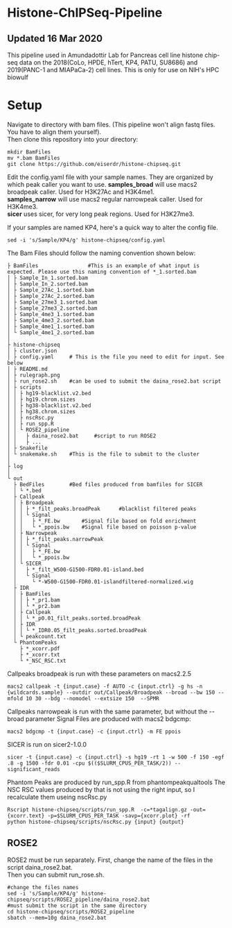 # Histone-ChIPSeq-Pipeline
## Updated 16 Mar 2020
This pipeline used in Amundadottir Lab for Pancreas cell line histone chip-seq data on the 2018(CoLo, HPDE, hTert, KP4, PATU, SU8686) and 2019(PANC-1 and MIAPaCa-2) cell lines. This is only for use on NIH's HPC biowulf

# Setup

Navigate to directory with bam files. (This pipeline won't align fastq files. You have to align them yourself).  
Then clone this repository into your directory:
    
    mkdir BamFiles
    mv *.bam BamFiles
    git clone https://github.com/eiserdr/histone-chipseq.git

    
Edit the config.yaml file with your sample names. They are organized by which peak caller you want to use.
**samples_broad** will use macs2 broadpeak caller. Used for H3K27Ac and H3K4me1.  
**samples_narrow** will use macs2 regular narrowpeak caller. Used for H3K4me3.  
**sicer** uses sicer, for very long peak regions. Used for H3K27me3.  

If your samples are named KP4, here's a quick way to alter the config file.
```
sed -i 's/Sample/KP4/g' histone-chipseq/config.yaml 
```
The Bam Files should follow the naming convention shown below:

```
├ BamFiles                #This is an example of what input is expected. Please use this naming convention of *_1.sorted.bam
│ ├ Sample_In_1.sorted.bam
│ ├ Sample_In_2.sorted.bam
│ ├ Sample_27Ac_1.sorted.bam
│ ├ Sample_27Ac_2.sorted.bam
│ ├ Sample_27me3_1.sorted.bam
│ ├ Sample_27me3_2.sorted.bam
│ ├ Sample_4me3_1.sorted.bam
│ ├ Sample_4me3_2.sorted.bam
│ ├ Sample_4me1_1.sorted.bam
│ └ Sample_4me1_2.sorted.bam
│
├ histone-chipseq
│ ├ cluster.json
│ ├ config.yaml     # This is the file you need to edit for input. See below
│ ├ README.md
│ ├ rulegraph.png
│ ├ run_rose2.sh    #can be used to submit the daina_rose2.bat script
│ ├ scripts
│ │ ├ hg19-blacklist.v2.bed
│ │ ├ hg19.chrom.sizes
│ │ ├ hg38-blacklist.v2.bed
│ │ ├ hg38.chrom.sizes
│ │ ├ nscRsc.py
│ │ ├ run_spp.R
│ │ └ ROSE2_pipeline
│ │   ├ daina_rose2.bat     #script to run ROSE2
│ │   ├ ...
│ ├ Snakefile
│ └ snakemake.sh    #This is the file to submit to the cluster
│
├ log               
│
└ out
  ├ BedFiles        #Bed files produced from bamfiles for SICER
  │ └ *.bed
  ├ Callpeak
  │ ├ Broadpeak
  │ │ ├ *_filt_peaks.broadPeak      #blacklist filtered peaks
  │ │ └ Signal
  │ │   ├ *_FE.bw       #Signal file based on fold enrichment
  │ │   └ *_ppois.bw    #Signal file based on poisson p-value
  │ ├ Narrowpeak
  │ │ ├ *_filt_peaks.narrowPeak
  │ │ └ Signal
  │ │   ├ *_FE.bw
  │ │   └ *_ppois.bw
  │ └ SICER
  │   ├ *_filt_W500-G1500-FDR0.01-island.bed
  │   └ Signal
  │     └ *-W500-G1500-FDR0.01-islandfiltered-normalized.wig
  ├ IDR
  │ ├ BamFiles
  │ │ ├ *_pr1.bam       
  │ │ └ *_pr2.bam
  │ ├ Callpeak
  │ │ └ *_p0.01_filt_peaks.sorted.broadPeak
  │ ├ IDR
  │ │ └ *_IDR0.05_filt_peaks.sorted.broadPeak
  │ └ peakcount.txt
  └ PhantomPeaks
    ├ *_xcorr.pdf
    ├ *_xcorr.txt
    └ *_NSC_RSC.txt

```
Callpeaks broadpeak is run with these parameters on macs2.2.5
```
macs2 callpeak -t {input.case} -f AUTO -c {input.ctrl} -g hs -n {wildcards.sample} --outdir out/Callpeak/Broadpeak --broad --bw 150 --mfold 10 30 --bdg --nomodel --extsize 150  --SPMR
```
Callpeaks narrowpeak is run with the same parameter, but without the --broad parameter
Signal Files are produced with macs2 bdgcmp:
```
macs2 bdgcmp -t {input.case} -c {input.ctrl} -m FE ppois
```

SICER is run on sicer2-1.0.0
```
sicer -t {input.case} -c {input.ctrl} -s hg19 -rt 1 -w 500 -f 150 -egf .8 -g 1500 -fdr 0.01 -cpu $(($SLURM_CPUS_PER_TASK/2)) --significant_reads
```
Phantom Peaks are produced by run_spp.R from phantompeakqualtools
The NSC RSC values produced by that is not using the right input, so I recalculate them useing nscRsc.py
```
Rscript histone-chipseq/scripts/run_spp.R  -c=*tagalign.gz -out={xcorr.text} -p=$SLURM_CPUS_PER_TASK -savp={xcorr.plot} -rf
python histone-chipseq/scripts/nscRsc.py {input} {output}
```

## ROSE2 
ROSE2 must be run separately. First, change the name of the files in the script daina_rose2.bat.  
Then you can submit run_rose.sh. 
```
#change the files names
sed -i 's/Sample/KP4/g' histone-chipseq/scripts/ROSE2_pipeline/daina_rose2.bat
#must submit the script in the same directory
cd histone-chipseq/scripts/ROSE2_pipeline
sbatch --mem=10g daina_rose2.bat
```
